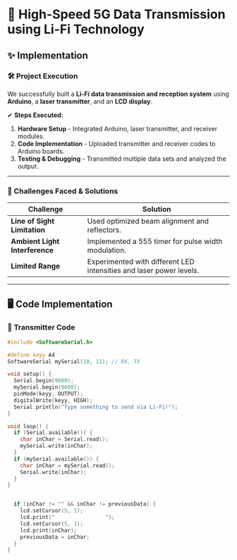 # 📡 High-Speed 5G Data Transmission using Li-Fi Technology

## ✨ Implementation

### 🛠 Project Execution
We successfully built a **Li-Fi data transmission and reception system** using **Arduino**, a **laser transmitter**, and an **LCD display**.

✔ **Steps Executed:**
1. **Hardware Setup** - Integrated Arduino, laser transmitter, and receiver modules.
2. **Code Implementation** - Uploaded transmitter and receiver codes to Arduino boards.
3. **Testing & Debugging** - Transmitted multiple data sets and analyzed the output.

---

### 🚀 Challenges Faced & Solutions
| Challenge | Solution |
|-----------|----------|
| **Line of Sight Limitation** | Used optimized beam alignment and reflectors. |
| **Ambient Light Interference** | Implemented a 555 timer for pulse width modulation. |
| **Limited Range** | Experimented with different LED intensities and laser power levels. |

---

## 🖥️ Code Implementation

### 📡 **Transmitter Code**
```cpp
#include <SoftwareSerial.h>

#define keyy A4
SoftwareSerial mySerial(10, 11); // RX, TX

void setup() {
  Serial.begin(9600);
  mySerial.begin(9600);
  pinMode(keyy, OUTPUT);
  digitalWrite(keyy, HIGH);
  Serial.println("Type something to send via Li-Fi!");
}

void loop() {
  if (Serial.available()) {
    char inChar = Serial.read();
    mySerial.write(inChar);
  }
  if (mySerial.available()) {
    char inChar = mySerial.read();
    Serial.write(inChar);
  }
}


  if (inChar != "" && inChar != previousData) {
    lcd.setCursor(5, 1);
    lcd.print("                ");
    lcd.setCursor(5, 1);
    lcd.print(inChar);
    previousData = inChar;
  }
}
